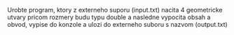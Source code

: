 Urobte program, ktory z externeho suporu (input.txt) nacita 4 geometricke utvary pricom rozmery budu typu double a nasledne vypocita obsah a obvod, vypise do konzole a ulozi do externeho suboru s nazvom (output.txt)
